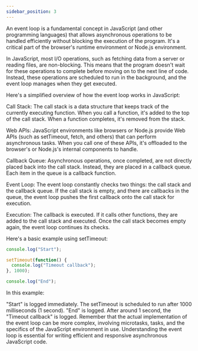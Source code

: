```yaml
---
sidebar_position: 3
---
```


An event loop is a fundamental concept in JavaScript (and other programming languages) that allows asynchronous operations to be handled efficiently without blocking the execution of the program. It's a critical part of the browser's runtime environment or Node.js environment.

In JavaScript, most I/O operations, such as fetching data from a server or reading files, are non-blocking. This means that the program doesn't wait for these operations to complete before moving on to the next line of code. Instead, these operations are scheduled to run in the background, and the event loop manages when they get executed.

Here's a simplified overview of how the event loop works in JavaScript:

Call Stack: The call stack is a data structure that keeps track of the currently executing function. When you call a function, it's added to the top of the call stack. When a function completes, it's removed from the stack.

Web APIs: JavaScript environments like browsers or Node.js provide Web APIs (such as setTimeout, fetch, and others) that can perform asynchronous tasks. When you call one of these APIs, it's offloaded to the browser's or Node.js's internal components to handle.

Callback Queue: Asynchronous operations, once completed, are not directly placed back into the call stack. Instead, they are placed in a callback queue. Each item in the queue is a callback function.

Event Loop: The event loop constantly checks two things: the call stack and the callback queue. If the call stack is empty, and there are callbacks in the queue, the event loop pushes the first callback onto the call stack for execution.

Execution: The callback is executed. If it calls other functions, they are added to the call stack and executed. Once the call stack becomes empty again, the event loop continues its checks.

Here's a basic example using setTimeout:


```js 
console.log("Start");

setTimeout(function() {
  console.log("Timeout callback");
}, 1000);

console.log("End");
```

In this example:

"Start" is logged immediately.
The setTimeout is scheduled to run after 1000 milliseconds (1 second).
"End" is logged.
After around 1 second, the "Timeout callback" is logged.
Remember that the actual implementation of the event loop can be more complex, involving microtasks, tasks, and the specifics of the JavaScript environment in use. Understanding the event loop is essential for writing efficient and responsive asynchronous JavaScript code.